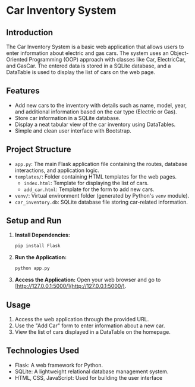 # Car Inventory System

## Introduction

The Car Inventory System is a basic web application that allows users to enter information about electric and gas cars. The system uses an Object-Oriented Programming (OOP) approach with classes like Car, ElectricCar, and GasCar. The entered data is stored in a SQLite database, and a DataTable is used to display the list of cars on the web page.

## Features

- Add new cars to the inventory with details such as name, model, year, and additional information based on the car type (Electric or Gas).
- Store car information in a SQLite database.
- Display a neat tabular view of the car inventory using DataTables.
- Simple and clean user interface with Bootstrap.

## Project Structure

- `app.py`: The main Flask application file containing the routes, database interactions, and application logic.
- `templates/`: Folder containing HTML templates for the web pages.
  - `index.html`: Template for displaying the list of cars.
  - `add_car.html`: Template for the form to add new cars.
- `venv/`: Virtual environment folder (generated by Python's `venv` module).
- `car_inventory.db`: SQLite database file storing car-related information.

## Setup and Run

1. **Install Dependencies:**
    ```bash
    pip install Flask
    ```

2. **Run the Application:**
    ```bash
    python app.py
    ```

3. **Access the Application:**
    Open your web browser and go to [http://127.0.0.1:5000/](http://127.0.0.1:5000/).

## Usage

1. Access the web application through the provided URL.
2. Use the "Add Car" form to enter information about a new car.
3. View the list of cars displayed in a DataTable on the homepage.

## Technologies Used

- Flask: A web framework for Python.
- SQLite: A lightweight relational database management system.
- HTML, CSS, JavaScript: Used for building the user interface
